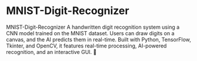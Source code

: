 # MNIST-Digit-Recognizer
MNIST-Digit-Recognizer  A handwritten digit recognition system using a CNN model trained on the MNIST dataset. Users can draw digits on a canvas, and the AI predicts them in real-time. Built with Python, TensorFlow, Tkinter, and OpenCV, it features real-time processing, AI-powered recognition, and an interactive GUI. 🚀
